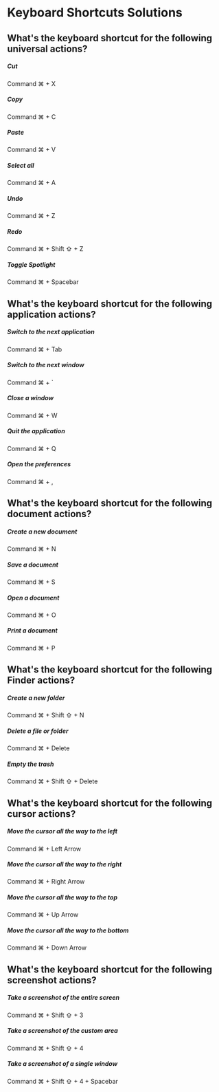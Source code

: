 # Keyboard Shortcuts Solutions

## What's the keyboard shortcut for the following universal actions?

##### Cut

Command ⌘ + X

##### Copy

Command ⌘ + C

##### Paste

Command ⌘ + V

##### Select all

Command ⌘ + A

##### Undo

Command ⌘ + Z

##### Redo

Command ⌘ + Shift ⇧ + Z

##### Toggle Spotlight

Command ⌘ + Spacebar

## What's the keyboard shortcut for the following application actions?

##### Switch to the next application

Command ⌘ + Tab

##### Switch to the next window

Command ⌘ + `

##### Close a window

Command ⌘ + W

##### Quit the application

Command ⌘ + Q

##### Open the preferences

Command ⌘ + ,

## What's the keyboard shortcut for the following document actions?

##### Create a new document

Command ⌘ + N

##### Save a document

Command ⌘ + S

##### Open a document

Command ⌘ + O

##### Print a document

Command ⌘ + P

## What's the keyboard shortcut for the following Finder actions?

##### Create a new folder

Command ⌘ + Shift ⇧ + N

##### Delete a file or folder

Command ⌘ + Delete

##### Empty the trash

Command ⌘ + Shift ⇧ + Delete

## What's the keyboard shortcut for the following cursor actions?

##### Move the cursor all the way to the left

Command ⌘ + Left Arrow

##### Move the cursor all the way to the right

Command ⌘ + Right Arrow

##### Move the cursor all the way to the top

Command ⌘ + Up Arrow

##### Move the cursor all the way to the bottom

Command ⌘ + Down Arrow

## What's the keyboard shortcut for the following screenshot actions?

##### Take a screenshot of the entire screen

Command ⌘ + Shift ⇧ + 3

##### Take a screenshot of the custom area

Command ⌘ + Shift ⇧ + 4

##### Take a screenshot of a single window

Command ⌘ + Shift ⇧ + 4 + Spacebar
